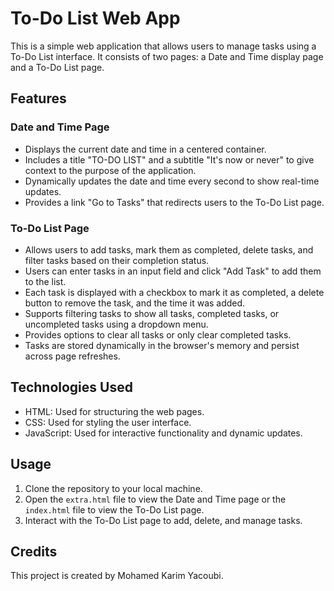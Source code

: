 # To-Do List Web App

This is a simple web application that allows users to manage tasks using a To-Do List interface. It consists of two pages: a Date and Time display page and a To-Do List page.

## Features

### Date and Time Page

- Displays the current date and time in a centered container.
- Includes a title "TO-DO LIST" and a subtitle "It's now or never" to give context to the purpose of the application.
- Dynamically updates the date and time every second to show real-time updates.
- Provides a link "Go to Tasks" that redirects users to the To-Do List page.

### To-Do List Page

- Allows users to add tasks, mark them as completed, delete tasks, and filter tasks based on their completion status.
- Users can enter tasks in an input field and click "Add Task" to add them to the list.
- Each task is displayed with a checkbox to mark it as completed, a delete button to remove the task, and the time it was added.
- Supports filtering tasks to show all tasks, completed tasks, or uncompleted tasks using a dropdown menu.
- Provides options to clear all tasks or only clear completed tasks.
- Tasks are stored dynamically in the browser's memory and persist across page refreshes.

## Technologies Used

- HTML: Used for structuring the web pages.
- CSS: Used for styling the user interface.
- JavaScript: Used for interactive functionality and dynamic updates.

## Usage

1. Clone the repository to your local machine.
2. Open the `extra.html` file to view the Date and Time page or the `index.html` file to view the To-Do List page.
3. Interact with the To-Do List page to add, delete, and manage tasks.

## Credits

This project is created by Mohamed Karim Yacoubi.
